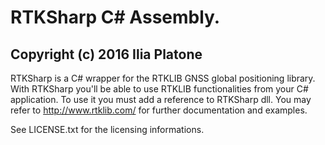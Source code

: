 # RTKSharp C# Assembly.
## Copyright (c) 2016 Ilia Platone

RTKSharp is a C# wrapper for the RTKLIB GNSS global positioning library.
With RTKSharp you'll be able to use RTKLIB functionalities from your C# application.
To use it you must add a reference to RTKSharp dll.
You may refer to http://www.rtklib.com/ for further documentation and examples.

See LICENSE.txt for the licensing informations.